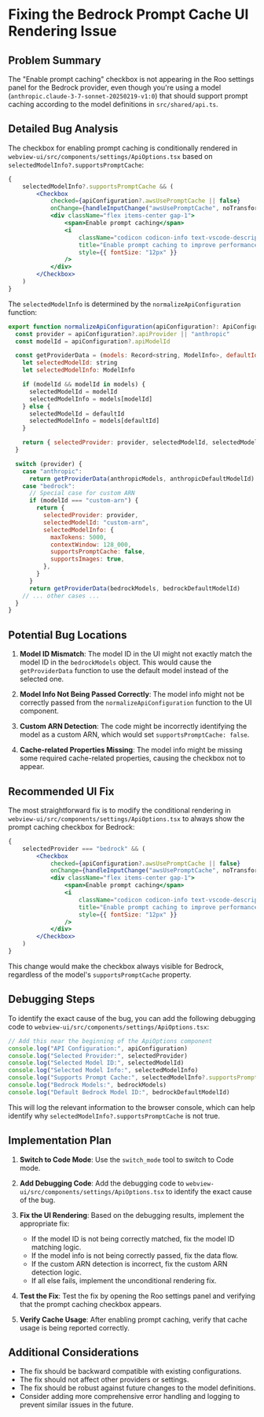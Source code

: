 # Fixing the Bedrock Prompt Cache UI Rendering Issue

## Problem Summary

The "Enable prompt caching" checkbox is not appearing in the Roo settings panel for the Bedrock provider, even though you're using a model (`anthropic.claude-3-7-sonnet-20250219-v1:0`) that should support prompt caching according to the model definitions in `src/shared/api.ts`.

## Detailed Bug Analysis

The checkbox for enabling prompt caching is conditionally rendered in `webview-ui/src/components/settings/ApiOptions.tsx` based on `selectedModelInfo?.supportsPromptCache`:

```jsx
{
	selectedModelInfo?.supportsPromptCache && (
		<Checkbox
			checked={apiConfiguration?.awsUsePromptCache || false}
			onChange={handleInputChange("awsUsePromptCache", noTransform)}>
			<div className="flex items-center gap-1">
				<span>Enable prompt caching</span>
				<i
					className="codicon codicon-info text-vscode-descriptionForeground"
					title="Enable prompt caching to improve performance and reduce costs for supported models."
					style={{ fontSize: "12px" }}
				/>
			</div>
		</Checkbox>
	)
}
```

The `selectedModelInfo` is determined by the `normalizeApiConfiguration` function:

```javascript
export function normalizeApiConfiguration(apiConfiguration?: ApiConfiguration) {
  const provider = apiConfiguration?.apiProvider || "anthropic"
  const modelId = apiConfiguration?.apiModelId

  const getProviderData = (models: Record<string, ModelInfo>, defaultId: string) => {
    let selectedModelId: string
    let selectedModelInfo: ModelInfo

    if (modelId && modelId in models) {
      selectedModelId = modelId
      selectedModelInfo = models[modelId]
    } else {
      selectedModelId = defaultId
      selectedModelInfo = models[defaultId]
    }

    return { selectedProvider: provider, selectedModelId, selectedModelInfo }
  }

  switch (provider) {
    case "anthropic":
      return getProviderData(anthropicModels, anthropicDefaultModelId)
    case "bedrock":
      // Special case for custom ARN
      if (modelId === "custom-arn") {
        return {
          selectedProvider: provider,
          selectedModelId: "custom-arn",
          selectedModelInfo: {
            maxTokens: 5000,
            contextWindow: 128_000,
            supportsPromptCache: false,
            supportsImages: true,
          },
        }
      }
      return getProviderData(bedrockModels, bedrockDefaultModelId)
    // ... other cases ...
  }
}
```

## Potential Bug Locations

1. **Model ID Mismatch**: The model ID in the UI might not exactly match the model ID in the `bedrockModels` object. This would cause the `getProviderData` function to use the default model instead of the selected one.

2. **Model Info Not Being Passed Correctly**: The model info might not be correctly passed from the `normalizeApiConfiguration` function to the UI component.

3. **Custom ARN Detection**: The code might be incorrectly identifying the model as a custom ARN, which would set `supportsPromptCache: false`.

4. **Cache-related Properties Missing**: The model info might be missing some required cache-related properties, causing the checkbox not to appear.

## Recommended UI Fix

The most straightforward fix is to modify the conditional rendering in `webview-ui/src/components/settings/ApiOptions.tsx` to always show the prompt caching checkbox for Bedrock:

```jsx
{
	selectedProvider === "bedrock" && (
		<Checkbox
			checked={apiConfiguration?.awsUsePromptCache || false}
			onChange={handleInputChange("awsUsePromptCache", noTransform)}>
			<div className="flex items-center gap-1">
				<span>Enable prompt caching</span>
				<i
					className="codicon codicon-info text-vscode-descriptionForeground"
					title="Enable prompt caching to improve performance and reduce costs for supported models."
					style={{ fontSize: "12px" }}
				/>
			</div>
		</Checkbox>
	)
}
```

This change would make the checkbox always visible for Bedrock, regardless of the model's `supportsPromptCache` property.

## Debugging Steps

To identify the exact cause of the bug, you can add the following debugging code to `webview-ui/src/components/settings/ApiOptions.tsx`:

```jsx
// Add this near the beginning of the ApiOptions component
console.log("API Configuration:", apiConfiguration)
console.log("Selected Provider:", selectedProvider)
console.log("Selected Model ID:", selectedModelId)
console.log("Selected Model Info:", selectedModelInfo)
console.log("Supports Prompt Cache:", selectedModelInfo?.supportsPromptCache)
console.log("Bedrock Models:", bedrockModels)
console.log("Default Bedrock Model ID:", bedrockDefaultModelId)
```

This will log the relevant information to the browser console, which can help identify why `selectedModelInfo?.supportsPromptCache` is not true.

## Implementation Plan

1. **Switch to Code Mode**: Use the `switch_mode` tool to switch to Code mode.

2. **Add Debugging Code**: Add the debugging code to `webview-ui/src/components/settings/ApiOptions.tsx` to identify the exact cause of the bug.

3. **Fix the UI Rendering**: Based on the debugging results, implement the appropriate fix:

    - If the model ID is not being correctly matched, fix the model ID matching logic.
    - If the model info is not being correctly passed, fix the data flow.
    - If the custom ARN detection is incorrect, fix the custom ARN detection logic.
    - If all else fails, implement the unconditional rendering fix.

4. **Test the Fix**: Test the fix by opening the Roo settings panel and verifying that the prompt caching checkbox appears.

5. **Verify Cache Usage**: After enabling prompt caching, verify that cache usage is being reported correctly.

## Additional Considerations

- The fix should be backward compatible with existing configurations.
- The fix should not affect other providers or settings.
- The fix should be robust against future changes to the model definitions.
- Consider adding more comprehensive error handling and logging to prevent similar issues in the future.
